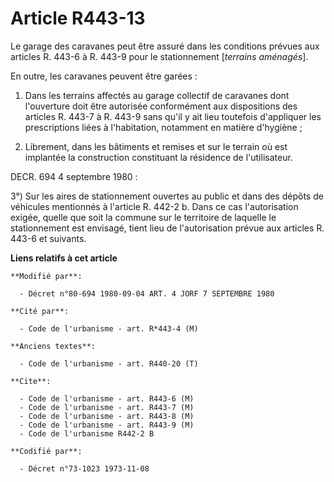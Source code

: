 # Article R443-13

Le garage des caravanes peut être assuré dans les conditions prévues aux articles R. 443-6 à R. 443-9 pour le stationnement
[*terrains aménagés*].

En outre, les caravanes peuvent être garées :

1. Dans les terrains affectés au garage collectif de caravanes dont l'ouverture doit être autorisée conformément aux
dispositions des articles R. 443-7 à R. 443-9 sans qu'il y ait lieu toutefois d'appliquer les prescriptions liées à
l'habitation, notamment en matière d'hygiène ;

2. Librement, dans les bâtiments et remises et sur le terrain où est implantée la construction constituant la résidence de
l'utilisateur.

DECR. 694 4 septembre 1980 :

3°) Sur les aires de stationnement ouvertes au public et dans des dépôts de véhicules mentionnés à l'article R. 442-2 b. Dans
ce cas l'autorisation exigée, quelle que soit la commune sur le territoire de laquelle le stationnement est envisagé, tient
lieu de l'autorisation prévue aux articles R. 443-6 et suivants.

**Liens relatifs à cet article**

	**Modifié par**:

	  - Décret n°80-694 1980-09-04 ART. 4 JORF 7 SEPTEMBRE 1980

	**Cité par**:

	  - Code de l'urbanisme - art. R*443-4 (M)

	**Anciens textes**:

	  - Code de l'urbanisme - art. R440-20 (T)

	**Cite**:

	  - Code de l'urbanisme - art. R443-6 (M)
	  - Code de l'urbanisme - art. R443-7 (M)
	  - Code de l'urbanisme - art. R443-8 (M)
	  - Code de l'urbanisme - art. R443-9 (M)
	  - Code de l'urbanisme R442-2 B

	**Codifié par**:

	  - Décret n°73-1023 1973-11-08
